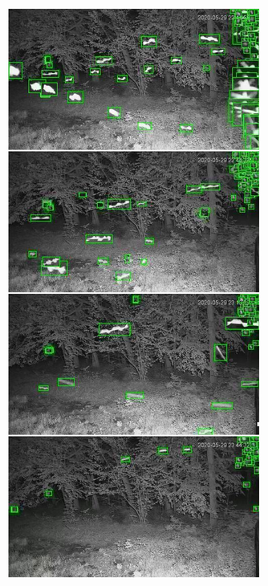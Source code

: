 ![20200529-221254-224259](in/20200529/20200529-221254-224259_0_.jpg)
![20200529-224304-231309](in/20200529/20200529-224304-231309_0_.jpg)
![20200529-231314-234319](in/20200529/20200529-231314-234319_0_.jpg)
![20200529-234324-000004](in/20200529/20200529-234324-000004_0_.jpg)
